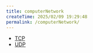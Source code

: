 ```yaml
---
title: computerNetwork
createTime: 2025/02/09 19:29:48
permalink: /computerNetwork/
---
```


- [TCP](1.TCP.md)
- [UDP](2.UDP.md)
